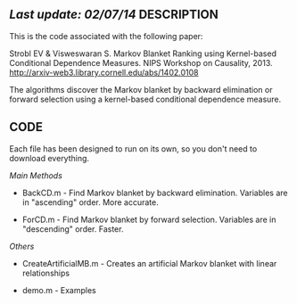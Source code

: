 *Last update: 02/07/14*
DESCRIPTION
-----------

This is the code associated with the following paper:

Strobl EV & Visweswaran S. Markov Blanket Ranking using Kernel-based Conditional Dependence Measures. NIPS Workshop on Causality, 2013. http://arxiv-web3.library.cornell.edu/abs/1402.0108

The algorithms discover the Markov blanket by backward elimination or forward selection using a kernel-based conditional dependence measure.

CODE
----

Each file has been designed to run on its own, so you don't need to download everything.

*Main Methods*

* BackCD.m - Find Markov blanket by backward elimination. Variables are in "ascending" order. More accurate.

* ForCD.m - Find Markov blanket by forward selection. Variables are in "descending" order. Faster.


*Others*

* CreateArtificialMB.m - Creates an artificial Markov blanket with linear relationships

* demo.m - Examples

